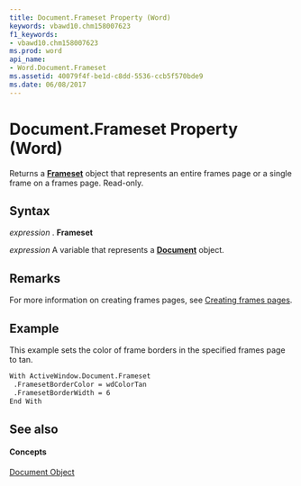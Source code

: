 ```yaml
---
title: Document.Frameset Property (Word)
keywords: vbawd10.chm158007623
f1_keywords:
- vbawd10.chm158007623
ms.prod: word
api_name:
- Word.Document.Frameset
ms.assetid: 40079f4f-be1d-c8dd-5536-ccb5f570bde9
ms.date: 06/08/2017
---
```



# Document.Frameset Property (Word)

Returns a **[Frameset](frameset-object-word.md)** object that represents an entire frames page or a single frame on a frames page. Read-only.


## Syntax

 _expression_ . **Frameset**

 _expression_ A variable that represents a **[Document](document-object-word.md)** object.


## Remarks

For more information on creating frames pages, see [Creating frames pages](http://msdn.microsoft.com/library/0245564e-b2df-83cd-1e32-e63079970dc1%28Office.15%29.aspx).


## Example

This example sets the color of frame borders in the specified frames page to tan.


```vb
With ActiveWindow.Document.Frameset 
 .FramesetBorderColor = wdColorTan 
 .FramesetBorderWidth = 6 
End With
```


## See also


#### Concepts


[Document Object](document-object-word.md)

